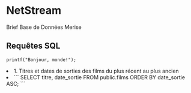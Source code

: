 # NetStream
Brief Base de Données Merise


## Requêtes SQL

```
printf("Bonjour, monde!");
```
<li>1. Titres et dates de sorties des films du plus récent au plus ancien<li>
```  
SELECT titre, date_sortie FROM public.films ORDER BY date_sortie ASC;
```
